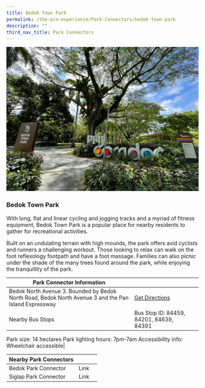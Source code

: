 ```yaml
---
title: Bedok Town Park
permalink: /the-pcn-experience/Park-Connectors/bedok-town-park
description: ""
third_nav_title: Park Connectors
---
```

![](/images/Play%20Corridor%20at%20Bedok%20Town%20Park.jpeg)

### Bedok Town Park

With long, flat and linear cycling and jogging tracks and a myriad of fitness equipment, Bedok Town Park is a popular place for nearby residents to gather for recreational activities.

Built on an undulating terrain with high mounds, the park offers avid cyclists and runners a challenging workout. Those looking to relax can walk on the foot reflexology footpath and have a foot massage. Families can also picnic under the shade of the many trees found around the park, while enjoying the tranquillity of the park.

| **Park Connector Information** | ||
| -------- | -------- | -------- |
| Bedok North Avenue 3. Bounded by Bedok North Road, Bedok North Avenue 3 and the Pan Island Expressway   | [Get Directions](https://www.onemap.gov.sg/main/v2/?lat=1.3343354477936453&lng=103.92087012071492) |
Nearby Bus Stops | Bus Stop ID: 84459, 84201, 84639, 84391
Park size: 14 hectares
Park lighting hours: 7pm-7am
Accessibility info: Wheelchair accessible|


| **Nearby Park Connectors** | ||
| -------- | -------- | -------- |
| Bedok Park Connector | Link
Siglap Park Connector| Link |